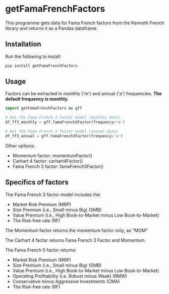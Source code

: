 # getFamaFrenchFactors

This programme gets data for Fama French factors from the Kenneth French library and returns it as a Pandas dataframe.

## Installation

Run the following to install:

```python
pip install getFamaFrenchFactors
```

## Usage
Factors can be extracted in monthly ('m') and annual ('a') frequencies. **The default frequency is monthly.**

```python
import getFamaFrenchFactors as gff

# Get the Fama French 3 factor model (monthly data)
df_ff3_monthly = gff.famaFrench3Factor(frequency='m') 

# Get the Fama French 3 factor model (annual data)
df_ff3_annual = gff.famaFrench3Factor(frequency='a')
```

Other options:

* Momentum factor: momentumFactor()
* Carhart 4 factor: carhart4Factor()
* Fama French 5 factor: famaFrench5Factor()

## Specifics of factors
The Fama French 3 factor model includes the:
* Market Risk Premium (MRP)
* Size Premium (i.e., Small minus Big) (SMB)
* Value Premium (i.e., High Book-to-Market minus Low Book-to-Market)
* The Risk-free rate (RF)

The Momentum factor returns the momentum factor only, as "MOM"

The Carhart 4 factor returns Fama French 3 Factor and Momentum.

The Fama French 5 factor returns:
* Market Risk Premium (MRP)
* Size Premium (i.e., Small minus Big) (SMB)
* Value Premium (i.e., High Book-to-Market minus Low Book-to-Market)
* Operating Profitability (i.e. Robust minus Weak) (RMW)
* Conservative minus Aggressive Investments (CMA)
* The Risk-free rate (RF)
